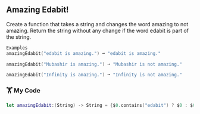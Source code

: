 ## Amazing Edabit!

Create a function that takes a string and changes the word amazing to not amazing. Return the string without any change if the word edabit is part of the string.
```swift
Examples
amazingEdabit("edabit is amazing.") ➞ "edabit is amazing."

amazingEdabit("Mubashir is amazing.") ➞ "Mubashir is not amazing."

amazingEdabit("Infinity is amazing.") ➞ "Infinity is not amazing."
```

### 🏋️ My Code
```swift
let amazingEdabit:(String) -> String = {$0.contains("edabit") ? $0 : $0.replacingOccurrences(of:"is", with:"is not")}
```
